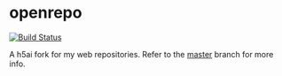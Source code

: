 # openrepo

[![Build Status](https://travis-ci.com/Prismary/openrepo.svg?branch=master)](https://travis-ci.com/Prismary/openrepo)

A h5ai fork for my web repositories.
Refer to the [master](https://github.com/lrsjng/h5ai) branch for more info.
